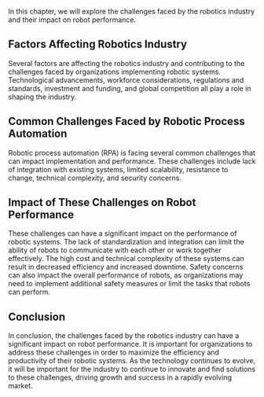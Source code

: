 
In this chapter, we will explore the challenges faced by the robotics industry and their impact on robot performance.

Factors Affecting Robotics Industry
-----------------------------------

Several factors are affecting the robotics industry and contributing to the challenges faced by organizations implementing robotic systems. Technological advancements, workforce considerations, regulations and standards, investment and funding, and global competition all play a role in shaping the industry.

Common Challenges Faced by Robotic Process Automation
-----------------------------------------------------

Robotic process automation (RPA) is facing several common challenges that can impact implementation and performance. These challenges include lack of integration with existing systems, limited scalability, resistance to change, technical complexity, and security concerns.

Impact of These Challenges on Robot Performance
-----------------------------------------------

These challenges can have a significant impact on the performance of robotic systems. The lack of standardization and integration can limit the ability of robots to communicate with each other or work together effectively. The high cost and technical complexity of these systems can result in decreased efficiency and increased downtime. Safety concerns can also impact the overall performance of robots, as organizations may need to implement additional safety measures or limit the tasks that robots can perform.

Conclusion
----------

In conclusion, the challenges faced by the robotics industry can have a significant impact on robot performance. It is important for organizations to address these challenges in order to maximize the efficiency and productivity of their robotic systems. As the technology continues to evolve, it will be important for the industry to continue to innovate and find solutions to these challenges, driving growth and success in a rapidly evolving market.
